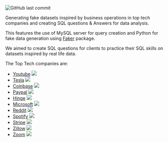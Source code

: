 ![GitHub last commit](https://img.shields.io/github/last-commit/Ramisoussi/SQL-Questions-Answers?logo=Github)

Generating fake datasets inspired by business operations in top tech companies and creating SQL questions & Answers for data analysis.

This features the use of MySQL server for query creation and Python for fake data generation using 
[Faker](https://faker.readthedocs.io/en/master/) package.

We aimed to create SQL questions for clients to practice their SQL skills on datasets inspired by real life data.

The Top Tech companies are:

- [Youtube](/Youtube/) <img src="https://img.icons8.com/3d-fluency/15/null/youtube-play.png"/>
- [Tesla](/Tesla/) <img src="https://img.icons8.com/windows/15/null/tesla-logo.png"/>
- [Coinbase](/Coinbase/) <img src="https://img.icons8.com/fluency/15/null/stack-of-coins.png"/>
- [Paypal](/Paypal/) <img src="https://img.icons8.com/color/15/null/paypal.png"/>
- [Hinge](/Hinge/) <img src="https://img.icons8.com/ios/15/null/hinge.png"/>
- [Microsoft](/Microsoft/) <img src="https://img.icons8.com/color/15/null/windows-logo.png"/>
- [Reddit](/Reddit/) <img src="https://img.icons8.com/color/15/null/reddit.png"/>
- [Spotify](/Spotify/) <img src="https://img.icons8.com/3d-fluency/15/null/spotify.png"/>
- [Stripe](/Stripe/) <img src="https://img.icons8.com/color/15/null/visa.png"/>
- [Zillow](/Zillow/) <img src="https://img.icons8.com/clouds/15/null/zillow.png"/>
- [Zoom](/Zoom/) <img src="https://img.icons8.com/color/15/null/zoom.png"/>


